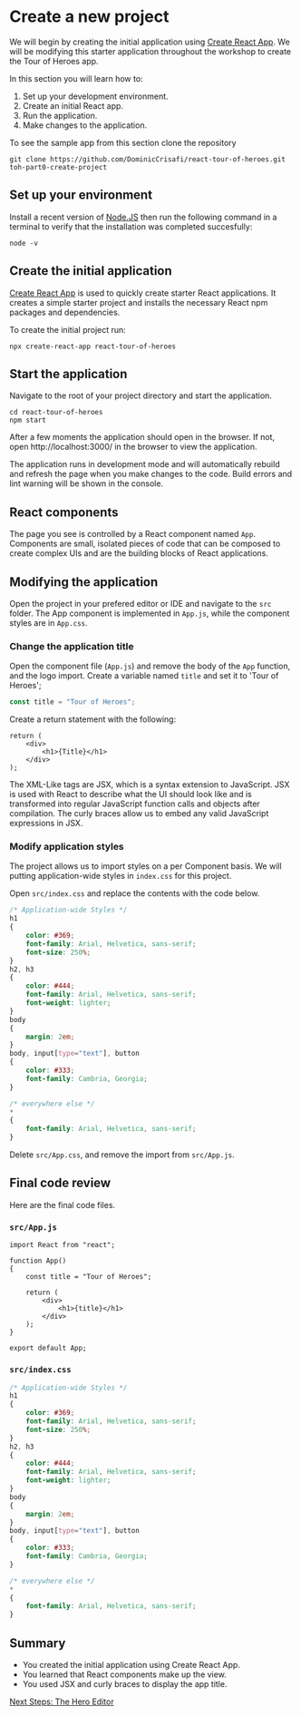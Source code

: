 # Create a new project
We will begin by creating the initial application using [Create React App](https://reactjs.org/docs/create-a-new-react-app). We will be modifying this starter application throughout the workshop to create the Tour of Heroes app.

In this section you will learn how to:
1. Set up your development environment.
2. Create an initial React app.
3. Run the application.
4. Make changes to the application.

To see the sample app from this section clone the repository
```
git clone https://github.com/DominicCrisafi/react-tour-of-heroes.git toh-part0-create-project
```

## Set up your environment
Install a recent version of [Node.JS](https://nodejs.org) then run the following command in a terminal to verify that the installation was completed succesfully:
```
node -v
```

## Create the initial application
[Create React App](https://reactjs.org/docs/create-a-new-react-app) is used to quickly create starter React applications. It creates a simple starter project and installs the necessary React npm packages and dependencies.

To create the initial project run:
```
npx create-react-app react-tour-of-heroes
```

## Start the application
Navigate to the root of your project directory and start the application.
```
cd react-tour-of-heroes
npm start
```

After a few moments the application should open in the browser. If not, open http://localhost:3000/ in the browser to view the application.

The application runs in development mode and will automatically rebuild and refresh the page when you make changes to the code. Build errors and lint warning will be shown in the console.

## React components
The page you see is controlled by a React component named `App`. Components are small, isolated pieces of code that can be composed to create complex UIs and are the building blocks of React applications.

## Modifying the application
Open the project in your prefered editor or IDE and navigate to the `src` folder. The App component is implemented in `App.js`, while the component styles are in `App.css`.

### Change the application title
Open the component file (`App.js`) and remove the body of the `App` function, and the logo import. Create a variable named `title` and set it to 'Tour of Heroes';

```JavaScript
const title = "Tour of Heroes";
```

Create a return statement with the following:

```JSX
return (
    <div>
        <h1>{Title}</h1>
    </div>
);
```
The XML-Like tags are JSX, which is a syntax extension to JavaScript. JSX is used with React to describe what the UI should look like and is transformed into regular JavaScript function calls and objects after compilation. The curly braces allow us to embed any valid JavaScript expressions in JSX.

### Modify application styles
The project allows us to import styles on a per Component basis. We will putting application-wide styles in `index.css` for this project.

Open `src/index.css` and replace the contents with the code below.

```CSS
/* Application-wide Styles */
h1
{
    color: #369;
    font-family: Arial, Helvetica, sans-serif;
    font-size: 250%;
}
h2, h3
{
    color: #444;
    font-family: Arial, Helvetica, sans-serif;
    font-weight: lighter;
}
body
{
    margin: 2em;
}
body, input[type="text"], button
{
    color: #333;
    font-family: Cambria, Georgia;
}

/* everywhere else */
*
{
    font-family: Arial, Helvetica, sans-serif;
}
```

Delete `src/App.css`, and remove the import from `src/App.js`.

## Final code review
Here are the final code files.

### `src/App.js`
```JSX
import React from "react";

function App()
{
    const title = "Tour of Heroes";

    return (
        <div>
            <h1>{title}</h1>
        </div>
    );
}

export default App;
```

### `src/index.css`
```CSS
/* Application-wide Styles */
h1
{
    color: #369;
    font-family: Arial, Helvetica, sans-serif;
    font-size: 250%;
}
h2, h3
{
    color: #444;
    font-family: Arial, Helvetica, sans-serif;
    font-weight: lighter;
}
body
{
    margin: 2em;
}
body, input[type="text"], button
{
    color: #333;
    font-family: Cambria, Georgia;
}

/* everywhere else */
*
{
    font-family: Arial, Helvetica, sans-serif;
}
```

## Summary
- You created the initial application using Create React App.
- You learned that React components make up the view.
- You used JSX and curly braces to display the app title.

[Next Steps: The Hero Editor](1-the-hero-editor.md)
